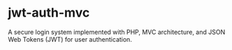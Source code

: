 # jwt-auth-mvc
A secure login system implemented with PHP, MVC architecture, and JSON Web Tokens (JWT) for user authentication.
